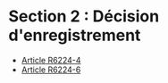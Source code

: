 # Section 2 : Décision d'enregistrement

* [Article R6224-4](./LEGIARTI000025588601.md)
* [Article R6224-6](./LEGIARTI000025588599.md)
